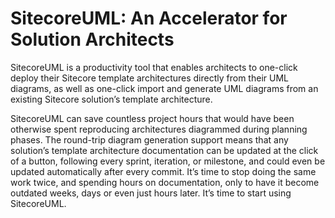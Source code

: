 # SitecoreUML: An Accelerator for Solution Architects

SitecoreUML is a productivity tool that enables architects to one-click deploy their Sitecore template architectures directly from their UML diagrams, as well as one-click import and generate UML diagrams from an existing Sitecore solution’s template architecture.

SitecoreUML can save countless project hours that would have been otherwise spent reproducing architectures diagrammed during planning phases. The round-trip diagram generation support means that any solution’s template architecture documentation can be updated at the click of a button, following every sprint, iteration, or milestone, and could even be updated automatically after every commit. It’s time to stop doing the same work twice, and spending hours on documentation, only to have it become outdated weeks, days or even just hours later. It’s time to start using SitecoreUML.





